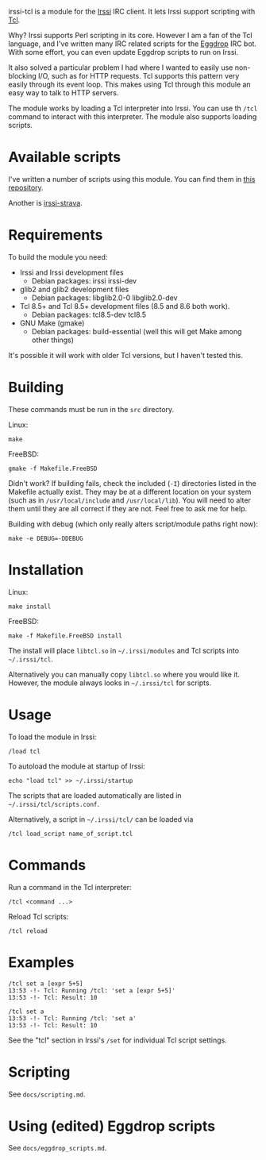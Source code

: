 irssi-tcl is a module for the [Irssi](https://irssi.org/) IRC client. It lets
Irssi support scripting with [Tcl](http://www.tcl.tk/).

Why? Irssi supports Perl scripting in its core. However I am a fan of the Tcl
language, and I've written many IRC related scripts for the
[Eggdrop](http://eggheads.org/) IRC bot. With some effort, you can even update
Eggdrop scripts to run on Irssi.

It also solved a particular problem I had where I wanted to easily use
non-blocking I/O, such as for HTTP requests. Tcl supports this pattern very
easily through its event loop. This makes using Tcl through this module an easy
way to talk to HTTP servers.

The module works by loading a Tcl interpreter into Irssi. You can use th `/tcl`
command to interact with this interpreter. The module also supports loading
scripts.


# Available scripts
I've written a number of scripts using this module. You can find them in
[this repository](https://github.com/horgh/irssi-tcl-scripts).

Another is [irssi-strava](https://github.com/tbalboa/irssi-strava).


# Requirements
To build the module you need:

  * Irssi and Irssi development files
    * Debian packages: irssi irssi-dev
  * glib2 and glib2 development files
    * Debian packages: libglib2.0-0 libglib2.0-dev
  * Tcl 8.5+ and Tcl 8.5+ development files (8.5 and 8.6 both work).
    * Debian packages: tcl8.5-dev tcl8.5
  * GNU Make (gmake)
    * Debian packages: build-essential (well this will get Make among other
      things)

It's possible it will work with older Tcl versions, but I haven't tested this.


# Building
These commands must be run in the `src` directory.

Linux:

    make

FreeBSD:

    gmake -f Makefile.FreeBSD

Didn't work? If building fails, check the included (`-I`) directories listed in
the Makefile actually exist. They may be at a different location on your system
(such as in `/usr/local/include` and `/usr/local/lib`). You will need to alter
them until they are all correct if they are not. Feel free to ask me for help.

Building with debug (which only really alters script/module paths right now):

    make -e DEBUG=-DDEBUG


# Installation
Linux:

    make install

FreeBSD:

    make -f Makefile.FreeBSD install

The install will place `libtcl.so` in `~/.irssi/modules` and Tcl scripts into
`~/.irssi/tcl`.

Alternatively you can manually copy `libtcl.so` where you would like it.
However, the module always looks in `~/.irssi/tcl` for scripts.


# Usage
To load the module in Irssi:

    /load tcl

To autoload the module at startup of Irssi:

    echo "load tcl" >> ~/.irssi/startup

The scripts that are loaded automatically are listed in
`~/.irssi/tcl/scripts.conf`.

Alternatively, a script in `~/.irssi/tcl/` can be loaded via

    /tcl load_script name_of_script.tcl


# Commands
Run a command in the Tcl interpreter:

    /tcl <command ...>

Reload Tcl scripts:

    /tcl reload


# Examples

    /tcl set a [expr 5+5]
    13:53 -!- Tcl: Running /tcl: 'set a [expr 5+5]'
    13:53 -!- Tcl: Result: 10

    /tcl set a
    13:53 -!- Tcl: Running /tcl: 'set a'
    13:53 -!- Tcl: Result: 10

See the "tcl" section in Irssi's `/set` for individual Tcl script settings.


# Scripting
See `docs/scripting.md`.


# Using (edited) Eggdrop scripts
See `docs/eggdrop_scripts.md`.

